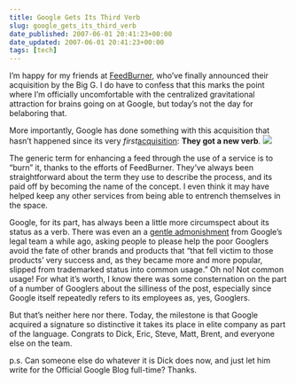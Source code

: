```yaml
---
title: Google Gets Its Third Verb
slug: google_gets_its_third_verb
date_published: 2007-06-01 20:41:23+00:00
date_updated: 2007-06-01 20:41:23+00:00
tags: [tech]
---
```

I’m happy for my friends at [FeedBurner](http://www.feedburner.com), who’ve finally announced their acquisition by the Big G. I do have to confess that this marks the point where I’m officially uncomfortable with the centralized gravitational attraction for brains going on at Google, but today’s not the day for belaboring that.

More importantly, Google has done something with this acquisition that hasn’t happened since its very *first*[acquisition](http://www.blogger.com/): **They got a new verb**.
![](http://www.feedburner.com/fb/i/public/sticker.gif)

The generic term for enhancing a feed through the use of a service is to “burn” it, thanks to the efforts of FeedBurner. They’ve always been straightforward about the term they use to describe the process, and its paid off by becoming the name of the concept. I even think it may have helped keep any other services from being able to entrench themselves in the space.

Google, for its part, has always been a little more circumspect about its status as a verb. There was even an a [gentle admonishment](http://googleblog.blogspot.com/2006/10/do-you-google.html) from Google’s legal team a while ago, asking people to please help the poor Googlers avoid the fate of other brands and products that “that fell victim to those products’ very success and, as they became more and more popular, slipped from trademarked status into common usage.” Oh no! Not common usage! For what it’s worth, I know there was some consternation on the part of a number of Googlers about the silliness of the post, especially since Google itself repeatedly refers to its employees as, yes, Googlers.

But that’s neither here nor there. Today, the milestone is that Google acquired a signature so distinctive it takes its place in elite company as part of the language. Congrats to Dick, Eric, Steve, Matt, Brent, and everyone else on the team.

p.s. Can someone else do whatever it is Dick does now, and just let him write for the Official Google Blog full-time? Thanks.
